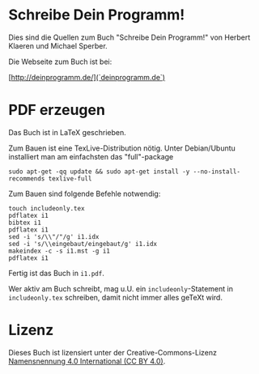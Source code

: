 # Schreibe Dein Programm!

Dies sind die Quellen zum Buch "Schreibe Dein Programm!" von Herbert
Klaeren und Michael Sperber.

Die Webseite zum Buch ist bei:

[http://deinprogramm.de/](`deinprogramm.de`)

# PDF erzeugen

Das Buch ist in LaTeX geschrieben.

Zum Bauen ist eine TexLive-Distribution nötig. Unter Debian/Ubuntu installiert man am einfachsten das "full"-package
```
sudo apt-get -qq update && sudo apt-get install -y --no-install-recommends texlive-full
```

Zum Bauen sind folgende Befehle notwendig:

```
touch includeonly.tex
pdflatex i1
bibtex i1
pdflatex i1
sed -i 's/\\"/"/g' i1.idx
sed -i 's/\\eingebaut/eingebaut/g' i1.idx
makeindex -c -s i1.mst -g i1
pdflatex i1
```

Fertig ist das Buch in `i1.pdf`.

Wer aktiv am Buch schreibt, mag u.U. ein `includeonly`-Statement in
`includeonly.tex` schreiben, damit nicht immer alles geTeXt wird.

# Lizenz

Dieses Buch ist lizensiert unter der Creative-Commons-Lizenz
[Namensnennung 4.0 International (CC BY
4.0)](http://creativecommons.org/licenses/by/4.0/deed.de).

